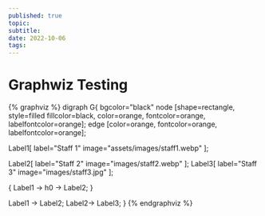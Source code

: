 ```yaml
---
published: true
topic:
subtitle: 
date: 2022-10-06
tags: 
---
```


# Graphwiz Testing

{% graphviz %}
digraph G{
 bgcolor="black"
    node [shape=rectangle, style=filled fillcolor=black, color=orange, fontcolor=orange, labelfontcolor=orange];
    edge [color=orange, fontcolor=orange, labelfontcolor=orange];

Label1[
    label="Staff 1"
    image="assets/images/staff1.webp"
];

Label2[
    label="Staff 2"
    image="images/staff2.webp"
];
Label3[
    label="Staff 3"
    image="images/staff3.jpg"
];

{ 
    Label1 -> h0 -> Label2;
}

Label1 -> Label2;
Label2-> Label3;
}
{% endgraphviz %}

